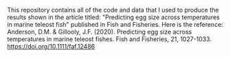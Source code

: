 This repository contains all of the code and data that I used to produce the results shown in the article titled:
"Predicting egg size across temperatures in marine teleost fish" published in Fish and Fisheries. 
Here is the reference:
Anderson, D.M. & Gillooly, J.F. (2020). Predicting egg size across temperatures in marine teleost fishes. Fish and Fisheries, 21, 1027-1033. https://doi.org/10.1111/faf.12486
